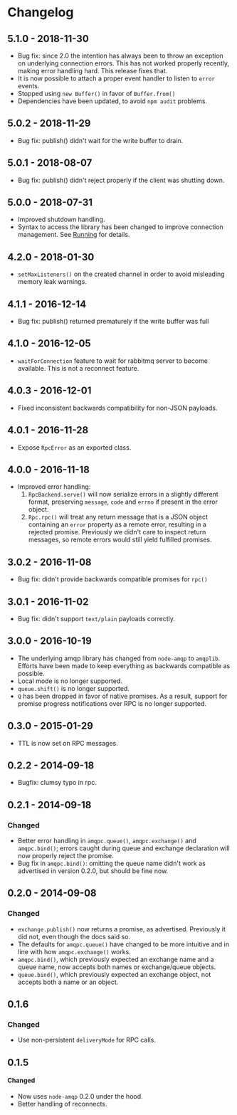 Changelog
=========

## 5.1.0 - 2018-11-30

  * Bug fix: since 2.0 the intention has always been to throw an
    exception on underlying connection errors. This has not worked
    properly recently, making error handling hard. This release fixes
    that.
  * It is now possible to attach a proper event handler to listen to
    `error` events.
  * Stopped using `new Buffer()` in favor of `Buffer.from()`
  * Dependencies have been updated, to avoid `npm audit` problems.
  
## 5.0.2 - 2018-11-29

  * Bug fix: publish() didn't wait for the write buffer to drain.

## 5.0.1 - 2018-08-07

  * Bug fix: publish() didn't reject properly if the client was
    shutting down.

## 5.0.0 - 2018-07-31

  * Improved shutdown handling. 
  * Syntax to access the library has been changed to improve
    connection management. See [Running](README.md#running) for
    details.

## 4.2.0 - 2018-01-30

  * `setMaxListeners()` on the created channel in order to avoid
    misleading memory leak warnings.

## 4.1.1 - 2016-12-14

  * Bug fix: publish() returned prematurely if the write buffer was full

## 4.1.0 - 2016-12-05

 * `waitForConnection` feature to wait for rabbitmq server to become
   available. This is not a reconnect feature.

## 4.0.3 - 2016-12-01

 * Fixed inconsistent backwards compatibility for non-JSON payloads.

## 4.0.1 - 2016-11-28

 * Expose `RpcError` as an exported class.

## 4.0.0 - 2016-11-18

 * Improved error handling:
   1. `RpcBackend.serve()` will now serialize errors in a slightly different
      format, preserving `message`, `code` and `errno` if present in
      the error object.
   2. `Rpc.rpc()` will treat any return message that is a JSON object
      containing an `error` property as a remote error, resulting in a
      rejected promise. Previously we didn't care to inspect return
      messages, so remote errors would still yield fulfilled promises.

## 3.0.2 - 2016-11-08

 * Bug fix: didn't provide backwards compatible promises for `rpc()`

## 3.0.1 - 2016-11-02

 * Bug fix: didn't support `text/plain` payloads correctly.

## 3.0.0 - 2016-10-19

 * The underlying amqp library has changed from `node-amqp` to
   `amqplib`. Efforts have been made to keep everything as backwards
   compatible as possible.
 * Local mode is no longer supported.
 * `queue.shift()` is no longer supported.
 * `Q` has been dropped in favor of native promises. As a result,
   support for promise progress notifications over RPC is no longer
   supported.

## 0.3.0 - 2015-01-29
 * TTL is now set on RPC messages.

## 0.2.2 - 2014-09-18
 * Bugfix: clumsy typo in rpc.

## 0.2.1 - 2014-09-18

### Changed
 * Better error handling in `amqpc.queue()`, `amqpc.exchange()` and
   `amqpc.bind()`; errors caught during queue and exchange declaration
   will now properly reject the promise.
 * Bug fix in `amqpc.bind()`: omitting the queue name didn't work as
   advertised in version 0.2.0, but should be fine now.

## 0.2.0 - 2014-09-08

### Changed
 * `exchange.publish()` now returns a promise, as
   advertised. Previously it did not, even though the docs said so.
 * The defaults for `amqpc.queue()` have changed to be more intuitive
   and in line with how `amqpc.exchange()` works.
 * `amqpc.bind()`, which previously expected an exchange name and a
   queue name, now accepts both names or exchange/queue objects.
 * `queue.bind()`, which previously expected an exchange object, not
   accepts both a name or an object.

## 0.1.6

### Changed
 * Use non-persistent `deliveryMode` for RPC calls.

## 0.1.5

#### Changed
 * Now uses `node-amqp` 0.2.0 under the hood.
 * Better handling of reconnects.
